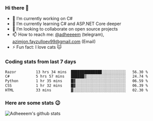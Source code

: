 ### Hi there 👋

<!--
**adheeeem/adheeeem** is a ✨ _special_ ✨ repository because its `README.md` (this file) appears on your GitHub profile.

Here are some ideas to get you started:
-->
- 🔭 I’m currently working on C#
- 🌱 I’m currently learning C# and ASP.NET Core deeper
- 👯 I’m looking to collaborate on open source projects
- 📫 How to reach me: [@adheeeem](https://t.me/adheeeem) (telegram), azimjon.fayzulloev99@gmail.com (Email)
- ⚡ Fun fact: I love cats :cat:


### Coding stats from last 7 days
<!--START_SECTION:waka-->

```txt
Razor         13 hrs 34 mins  ██████████████░░░░░░░░░░░   56.30 %
C#            5 hrs 57 mins   ██████▒░░░░░░░░░░░░░░░░░░   24.74 %
Python        1 hr 35 mins    █▓░░░░░░░░░░░░░░░░░░░░░░░   06.59 %
CSS           1 hr 32 mins    █▓░░░░░░░░░░░░░░░░░░░░░░░   06.39 %
HTML          33 mins         ▓░░░░░░░░░░░░░░░░░░░░░░░░   02.30 %
```

<!--END_SECTION:waka-->

### Here are some stats :wink:
![Adheeeem's github stats](https://github-readme-stats.vercel.app/api?username=adheeeem&show_icons=true&theme=radical)
